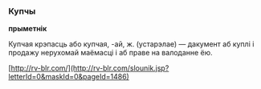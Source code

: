 ### Купчы
**прыметнік**

Купчая крэпасць або купчая, -ай, ж. (устарэлае) — дакумент аб куплі і продажу нерухомай маёмасці і аб праве на валоданне ёю.

<a rel="author">[http://rv-blr.com/](http://rv-blr.com/slounik.jsp?letterId=0&maskId=0&pageId=1486)</a>
